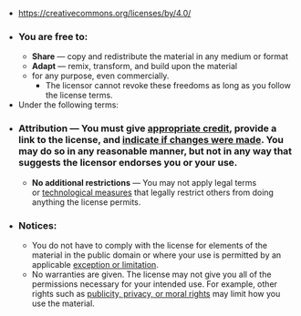 - https://creativecommons.org/licenses/by/4.0/
- ### You are free to:
    - **Share** — copy and redistribute the material in any medium or format
    - **Adapt** — remix, transform, and build upon the material
    - for any purpose, even commercially.
        - The licensor cannot revoke these freedoms as long as you follow the license terms.
- Under the following terms:
- ### **Attribution** — You must give [appropriate credit](https://creativecommons.org/licenses/by/4.0/#), provide a link to the license, and [indicate if changes were made](https://creativecommons.org/licenses/by/4.0/#). You may do so in any reasonable manner, but not in any way that suggests the licensor endorses you or your use.
    - **No additional restrictions** — You may not apply legal terms or [technological measures](https://creativecommons.org/licenses/by/4.0/#) that legally restrict others from doing anything the license permits.
- ### Notices:
    - You do not have to comply with the license for elements of the material in the public domain or where your use is permitted by an applicable [exception or limitation](https://creativecommons.org/licenses/by/4.0/#).
    - No warranties are given. The license may not give you all of the permissions necessary for your intended use. For example, other rights such as [publicity, privacy, or moral rights](https://creativecommons.org/licenses/by/4.0/#) may limit how you use the material.
